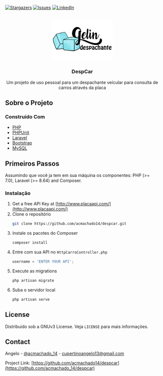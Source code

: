 <div id="top"></div>


[![Stargazers][stars-shield]][stars-url]
[![Issues][issues-shield]][issues-url]
[![LinkedIn][linkedin-shield]][linkedin-url]



<!-- PROJECT LOGO -->
<br/>
<div align="center">
  <a href="https://github.com/acmachado14/despcar">
    <img src="images/logo.png" alt="Logo" width="40%">
  </a>

  <h3 align="center">DespCar</h3>

  <p align="center">
    Um projeto de uso pessoal para um despachante veícular para consulta de carros através da placa 
  </p>
</div>



<!-- TABLE OF CONTENTS 
<details>
  <summary>Table of Contents</summary>
  <ol>
    <li>
      <a href="#about-the-project">About The Project</a>
      <ul>
        <li><a href="#built-with">Built With</a></li>
      </ul>
    </li>
    <li>
      <a href="#getting-started">Getting Started</a>
      <ul>
        <li><a href="#prerequisites">Prerequisites</a></li>
        <li><a href="#installation">Installation</a></li>
      </ul>
    </li>
    <li><a href="#usage">Usage</a></li>
    <li><a href="#roadmap">Roadmap</a></li>
    <li><a href="#contributing">Contributing</a></li>
    <li><a href="#license">License</a></li>
    <li><a href="#contact">Contact</a></li>
    <li><a href="#acknowledgments">Acknowledgments</a></li>
  </ol>
</details>
-->


<!-- ABOUT THE PROJECT -->
## Sobre o Projeto

<!--
[![Product Name Screen Shot][product-screenshot]](https://example.com)

There are many great README templates available on GitHub; however, I didn't find one that really suited my needs so I created this enhanced one. I want to create a README template so amazing that it'll be the last one you ever need -- I think this is it.

Here's why:
* Your time should be focused on creating something amazing. A project that solves a problem and helps others
* You shouldn't be doing the same tasks over and over like creating a README from scratch
* You should implement DRY principles to the rest of your life :smile:

Of course, no one template will serve all projects since your needs may be different. So I'll be adding more in the near future. You may also suggest changes by forking this repo and creating a pull request or opening an issue. Thanks to all the people have contributed to expanding this template!

Use the `BLANK_README.md` to get started.

<p align="right">(<a href="#top">back to top</a>)</p>
-->


### Construído Com

* [PHP](https://www.php.net/)
* [PHPUnit](https://phpunit.de/)
* [Laravel](https://laravel.com)
* [Bootstrap](https://getbootstrap.com)
* [MySQL](https://www.mysql.com/)


<!-- GETTING STARTED -->
## Primeiros Passos

Assumindo que você ja tem em sua máquina os componentes: PHP (>= 7.0), Laravel (>= 8.64) and Composer.
### Instalação

1. Get a free API Key at [http://www.placaapi.com/](http://www.placaapi.com/)
2. Clone o repositório
   ```sh
   git clone https://github.com/acmachado14/despcar.git
   ```
3. Instale os pacotes do Composer
   ```sh
   composer install
   ```
4. Entre com sua API no `HttpCarroController.php`
   ```js
   username = 'ENTER YOUR API';
   ```
5. Execute as migrations
   ```sh
   php artisan migrate
   ```
6. Suba o servidor local
   ```sh
   php artisan serve
   ```

<!-- USAGE EXAMPLES 
## Usage

Use this space to show useful examples of how a project can be used. Additional screenshots, code examples and demos work well in this space. You may also link to more resources.

_For more examples, please refer to the [Documentation](https://example.com)_

<p align="right">(<a href="#top">back to top</a>)</p>

-->

<!-- ROADMAP 
## Roadmap

- [x] Add Changelog
- [x] Add back to top links
- [ ] Add Additional Templates w/ Examples
- [ ] Add "components" document to easily copy & paste sections of the readme
- [ ] Multi-language Support
    - [ ] Chinese
    - [ ] Spanish

See the [open issues](https://github.com/othneildrew/Best-README-Template/issues) for a full list of proposed features (and known issues).

<p align="right">(<a href="#top">back to top</a>)</p>

-->

<!-- LICENSE -->
## License

Distribuido sob a GNUv3 License. Veja `LICENSE` para mais informações.


<!-- CONTACT -->
## Contact

Angelo - [@acmachado_14](https://twitter.com/acmachado_14) - cupertinoangelo13@gmail.com

Project Link: [https://github.com/acmachado14/despcar](https://github.com/acmachado_14/despcar)




<!-- MARKDOWN LINKS & IMAGES -->
[contributors-shield]: https://img.shields.io/github/contributors/othneildrew/Best-README-Template.svg?style=for-the-badge
[contributors-url]: https://github.com/othneildrew/Best-README-Template/graphs/contributors
[forks-shield]: https://img.shields.io/github/forks/othneildrew/Best-README-Template.svg?style=for-the-badge
[forks-url]: https://github.com/othneildrew/Best-README-Template/network/members
[stars-shield]: https://img.shields.io/github/stars/acmachado14/despcar.svg?style=for-the-badge
[stars-url]: https://github.com/acmachado14/despcar/stargazers
[issues-shield]: https://img.shields.io/github/issues/acmachado14/despcar.svg?style=for-the-badge
[issues-url]: https://github.com/acmachado14/despcar/issues
[license-shield]: https://img.shields.io/github/license/othneildrew/Best-README-Template.svg?style=for-the-badge
[license-url]: https://github.com/acmachado14/despcar/blob/master/LICENSE.txt
[linkedin-shield]: https://img.shields.io/badge/-LinkedIn-black.svg?style=for-the-badge&logo=linkedin&colorB=555
[linkedin-url]: https://www.linkedin.com/in/%C3%A2ngelo-cupertino-9456b41b6/
[product-screenshot]: images/screenshot.png
